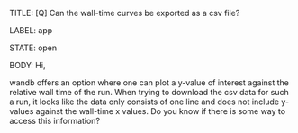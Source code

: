 TITLE:
[Q] Can the wall-time curves be exported as a csv file?

LABEL:
app

STATE:
open

BODY:
Hi,

wandb offers an option where one can plot a y-value of interest against the relative wall time of the run. When trying to download the csv data for such a run, it looks like the data only consists of one line and does not include y-values against the wall-time x values. Do you know if there is some way to access this information? 

